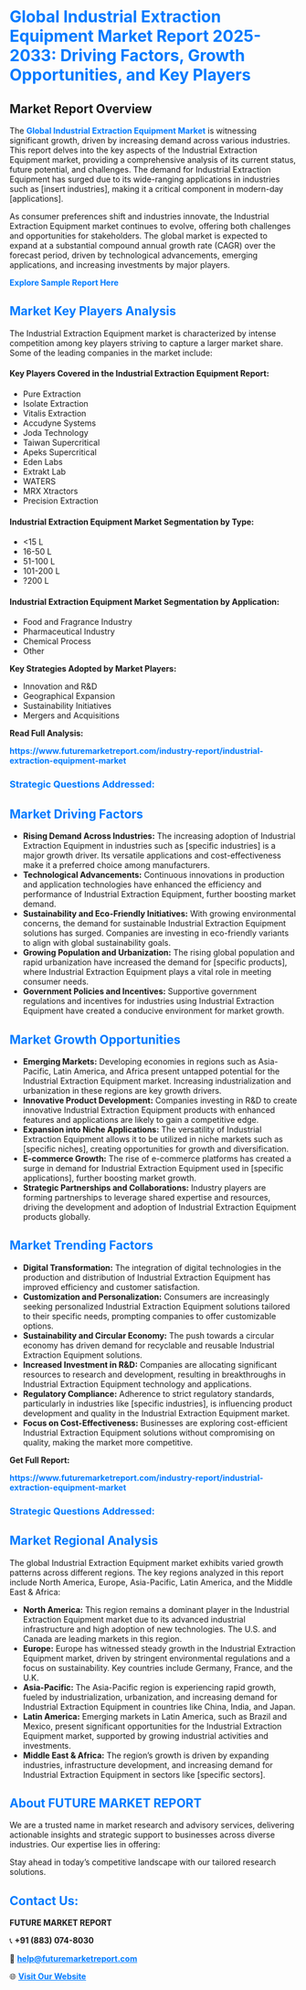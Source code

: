 <h1 style="color: #007BFF;">Global Industrial Extraction Equipment Market Report 2025-2033: Driving Factors, Growth Opportunities, and Key Players</h1>

<section id="overview">
<h2>Market Report Overview</h2>
<p>The <a href="https://www.futuremarketreport.com/industry-report/industrial-extraction-equipment-market" style="color: #007BFF; text-decoration: none;"><strong>Global Industrial Extraction Equipment Market</strong></a> is witnessing significant growth, driven by increasing demand across various industries. This report delves into the key aspects of the Industrial Extraction Equipment market, providing a comprehensive analysis of its current status, future potential, and challenges. The demand for Industrial Extraction Equipment has surged due to its wide-ranging applications in industries such as [insert industries], making it a critical component in modern-day [applications].</p>
<p>As consumer preferences shift and industries innovate, the Industrial Extraction Equipment market continues to evolve, offering both challenges and opportunities for stakeholders. The global market is expected to expand at a substantial compound annual growth rate (CAGR) over the forecast period, driven by technological advancements, emerging applications, and increasing investments by major players.</p>
</section>

<section id="overview">
<p><a href="https://www.futuremarketreport.com/request-sample/reportId=27628" style="color: #007BFF; text-decoration: none;"><strong>Explore Sample Report Here</strong></a></p>
</section>

<section id="key-players">
<h2 style="color: #007BFF;">Market Key Players Analysis</h2>
<p>The Industrial Extraction Equipment market is characterized by intense competition among key players striving to capture a larger market share. Some of the leading companies in the market include:</p>
<h4>Key Players Covered in the Industrial Extraction Equipment Report:</h4>
<ul><li>Pure Extraction</li><li>Isolate Extraction</li><li>Vitalis Extraction</li><li>Accudyne Systems</li><li>Joda Technology</li><li>Taiwan Supercritical</li><li>Apeks Supercritical</li><li>Eden Labs</li><li>Extrakt Lab</li><li>WATERS</li><li>MRX Xtractors</li><li>Precision Extraction</li></ul>
<h4>Industrial Extraction Equipment Market Segmentation by Type:</h4>
<ul><li>&lt;15 L</li><li>16-50 L</li><li>51-100 L</li><li>101-200 L</li><li>?200 L</li></ul>

<h4>Industrial Extraction Equipment Market Segmentation by Application:</h4>
<ul><li>Food and Fragrance Industry</li><li>Pharmaceutical Industry</li><li>Chemical Process</li><li>Other</li></ul>
<p><strong>Key Strategies Adopted by Market Players:</strong></p>
<ul>
<li>Innovation and R&D</li>
<li>Geographical Expansion</li>
<li>Sustainability Initiatives</li>
<li>Mergers and Acquisitions</li>
</ul>
</section>

<section>
<p><strong>Read Full Analysis: </strong></p><a href="https://www.futuremarketreport.com/industry-report/industrial-extraction-equipment-market" style="color: #007BFF; text-decoration: none;"><strong>https://www.futuremarketreport.com/industry-report/industrial-extraction-equipment-market</strong></a>
<h3 style="color: #007BFF;">Strategic Questions Addressed:</h3>
</section>

<section id="driving-factors">
<h2 style="color: #007BFF;">Market Driving Factors</h2>
<ul>
<li><strong>Rising Demand Across Industries:</strong> The increasing adoption of Industrial Extraction Equipment in industries such as [specific industries] is a major growth driver. Its versatile applications and cost-effectiveness make it a preferred choice among manufacturers.</li>
<li><strong>Technological Advancements:</strong> Continuous innovations in production and application technologies have enhanced the efficiency and performance of Industrial Extraction Equipment, further boosting market demand.</li>
<li><strong>Sustainability and Eco-Friendly Initiatives:</strong> With growing environmental concerns, the demand for sustainable Industrial Extraction Equipment solutions has surged. Companies are investing in eco-friendly variants to align with global sustainability goals.</li>
<li><strong>Growing Population and Urbanization:</strong> The rising global population and rapid urbanization have increased the demand for [specific products], where Industrial Extraction Equipment plays a vital role in meeting consumer needs.</li>
<li><strong>Government Policies and Incentives:</strong> Supportive government regulations and incentives for industries using Industrial Extraction Equipment have created a conducive environment for market growth.</li>
</ul>
</section>

<section id="growth-opportunities">
<h2 style="color: #007BFF;">Market Growth Opportunities</h2>
<ul>
<li><strong>Emerging Markets:</strong> Developing economies in regions such as Asia-Pacific, Latin America, and Africa present untapped potential for the Industrial Extraction Equipment market. Increasing industrialization and urbanization in these regions are key growth drivers.</li>
<li><strong>Innovative Product Development:</strong> Companies investing in R&D to create innovative Industrial Extraction Equipment products with enhanced features and applications are likely to gain a competitive edge.</li>
<li><strong>Expansion into Niche Applications:</strong> The versatility of Industrial Extraction Equipment allows it to be utilized in niche markets such as [specific niches], creating opportunities for growth and diversification.</li>
<li><strong>E-commerce Growth:</strong> The rise of e-commerce platforms has created a surge in demand for Industrial Extraction Equipment used in [specific applications], further boosting market growth.</li>
<li><strong>Strategic Partnerships and Collaborations:</strong> Industry players are forming partnerships to leverage shared expertise and resources, driving the development and adoption of Industrial Extraction Equipment products globally.</li>
</ul>
</section>

<section id="trending-factors">
<h2 style="color: #007BFF;">Market Trending Factors</h2>
<ul>
<li><strong>Digital Transformation:</strong> The integration of digital technologies in the production and distribution of Industrial Extraction Equipment has improved efficiency and customer satisfaction.</li>
<li><strong>Customization and Personalization:</strong> Consumers are increasingly seeking personalized Industrial Extraction Equipment solutions tailored to their specific needs, prompting companies to offer customizable options.</li>
<li><strong>Sustainability and Circular Economy:</strong> The push towards a circular economy has driven demand for recyclable and reusable Industrial Extraction Equipment solutions.</li>
<li><strong>Increased Investment in R&D:</strong> Companies are allocating significant resources to research and development, resulting in breakthroughs in Industrial Extraction Equipment technology and applications.</li>
<li><strong>Regulatory Compliance:</strong> Adherence to strict regulatory standards, particularly in industries like [specific industries], is influencing product development and quality in the Industrial Extraction Equipment market.</li>
<li><strong>Focus on Cost-Effectiveness:</strong> Businesses are exploring cost-efficient Industrial Extraction Equipment solutions without compromising on quality, making the market more competitive.</li>
</ul>
</section>

<section>
<p><strong>Get Full Report: </strong></p><a href="https://www.futuremarketreport.com/industry-report/industrial-extraction-equipment-market" style="color: #007BFF; text-decoration: none;"><strong>https://www.futuremarketreport.com/industry-report/industrial-extraction-equipment-market</strong></a>
<h3 style="color: #007BFF;">Strategic Questions Addressed:</h3>
</section>


<section id="regional-analysis">
<h2 style="color: #007BFF;">Market Regional Analysis</h2>
<p>The global Industrial Extraction Equipment market exhibits varied growth patterns across different regions. The key regions analyzed in this report include North America, Europe, Asia-Pacific, Latin America, and the Middle East & Africa:</p>
<ul>
<li><strong>North America:</strong> This region remains a dominant player in the Industrial Extraction Equipment market due to its advanced industrial infrastructure and high adoption of new technologies. The U.S. and Canada are leading markets in this region.</li>
<li><strong>Europe:</strong> Europe has witnessed steady growth in the Industrial Extraction Equipment market, driven by stringent environmental regulations and a focus on sustainability. Key countries include Germany, France, and the U.K.</li>
<li><strong>Asia-Pacific:</strong> The Asia-Pacific region is experiencing rapid growth, fueled by industrialization, urbanization, and increasing demand for Industrial Extraction Equipment in countries like China, India, and Japan.</li>
<li><strong>Latin America:</strong> Emerging markets in Latin America, such as Brazil and Mexico, present significant opportunities for the Industrial Extraction Equipment market, supported by growing industrial activities and investments.</li>
<li><strong>Middle East & Africa:</strong> The region’s growth is driven by expanding industries, infrastructure development, and increasing demand for Industrial Extraction Equipment in sectors like [specific sectors].</li>
</ul>
</section>

<footer>
<h2 style="color: #007BFF;">About FUTURE MARKET REPORT</h2>
<p>We are a trusted name in market research and advisory services, delivering actionable insights and strategic support to businesses across diverse industries. Our expertise lies in offering:</p>

<p>Stay ahead in today’s competitive landscape with our tailored research solutions.</p>

<h2 style="color: #007BFF;">Contact Us:</h2>
<p><strong>FUTURE MARKET REPORT</strong></p>
<p>📞 <strong>+91 (883) 074-8030</strong></p>
<p>📧 <strong><a href="mailto:help@futuremarketreport.com" style="color: #007BFF;">help@futuremarketreport.com</a></strong></p>
<p>🌐 <strong><a href="https://www.futuremarketreport.com/" style="color: #007BFF;">Visit Our Website</a></strong></p>
</footer>